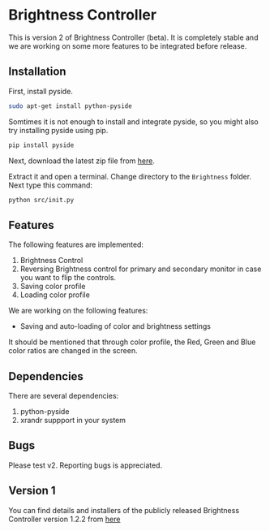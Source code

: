 # Brightness Controller

This is version 2 of Brightness Controller (beta). It is completely stable and we are working on some more features to be integrated before release.

## Installation
First, install pyside.

```bash
sudo apt-get install python-pyside
```
Somtimes it is not enough to install and integrate pyside, so you might also try installing pyside using pip.

```bash
pip install pyside
```

Next, download the latest zip file from [here](https://github.com/lordamit/Brightness/archive/develop.zip).

Extract it and open a terminal. Change directory to the `Brightness` folder. Next type this command:

```bash
python src/init.py
```

## Features

The following features are implemented:
1. Brightness Control
2. Reversing Brightness control for primary and secondary monitor in case you want to flip the controls.
1. Saving color profile
2. Loading color profile

We are working on the following features:

- Saving and auto-loading of color and brightness settings

It should be mentioned that through color profile, the Red, Green and Blue color ratios  are changed in the screen.

## Dependencies
There are several dependencies:

1. python-pyside
2. xrandr suppport in your system

## Bugs

Please test v2. Reporting bugs is appreciated.

## Version 1

You can find details and installers of the publicly released Brightness Controller version 1.2.2 from [here](http://lordamit.github.io/Brightness/)
